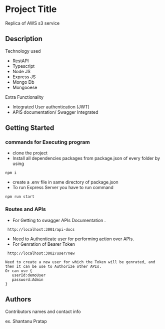 # Project Title

Replica of AWS s3 service

## Description

Technology used

- RestAPI
- Typescript
- Node JS
- Express JS
- Mongo Db
- Mongooese

Extra Functionality

- Integrated User authentication (JWT)
- APIS documentation/ Swagger Integrated

## Getting Started

### commands for Executing program

- clone the project
- Install all dependencies packages from package.json of every folder by using

```
npm i
```

- create a .env file in same directory of package.json
- To run Express Server you have to run command

```
npm run start
```

### Routes and APIs

- For Getting to swagger APIs Documentation .

```
 http://localhost:3001/api-docs
```

- Need to Authenticate user for performing action over APIs.
- For Genration of Bearer Token

```
 http://localhost:3002/user/new

Need to create a new user for which the Token will be genrated, and then it can be use to Authorize other APIs.
Or can use {
   userId:demoUser
   password:Admin
}
```

##

## Authors

Contributors names and contact info

ex. Shantanu Pratap
